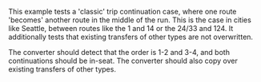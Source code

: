 This example tests a 'classic' trip continuation case, where one route 'becomes' another route in the middle of the run. This is the case in cities like Seattle, between routes like the 1 and 14 or the 24/33 and 124. It additionally tests that existing transfers of other types are not overwritten.

The converter should detect that the order is 1-2 and 3-4, and both continuations should be in-seat. The converter should also copy over existing transfers of other types.
